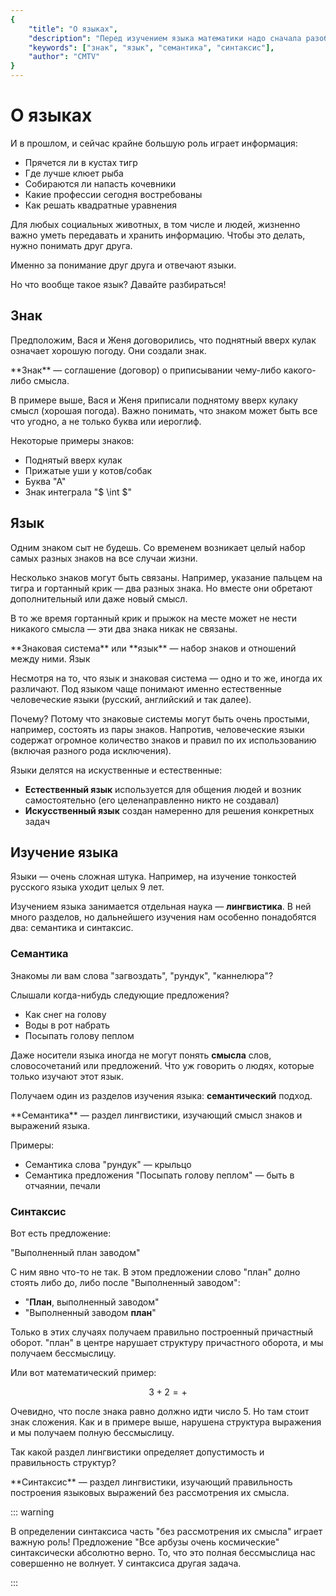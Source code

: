 ```yaml
---
{
    "title": "О языках",
    "description": "Перед изучением языка математики надо сначала разобраться, что вообще такое язык. Понятия знака, знаковой системы, языка, семантики и синтаксиса.",
    "keywords": ["знак", "язык", "семантика", "синтаксис"],
    "author": "CMTV"
}
---
```


# О языках

И в прошлом, и сейчас крайне большую роль играет информация:

* Прячется ли в кустах тигр
* Где лучше клюет рыба
* Собираются ли напасть кочевники
* Какие профессии сегодня востребованы
* Как решать квадратные уравнения

Для любых социальных животных, в том числе и людей, жизненно важно уметь передавать и хранить информацию. Чтобы это делать, нужно понимать друг друга.

Именно за понимание друг друга и отвечают языки.

Но что вообще такое язык? Давайте разбираться!

## Знак

Предположим, Вася и Женя договорились, что поднятный вверх кулак означает хорошую погоду. Они создали знак.

<definition id="sign" name="Знак">
    **Знак** — соглашение (договор) о приписывании чему-либо какого-либо смысла.
</definition>

В примере выше, Вася и Женя приписали поднятому вверх кулаку смысл (хорошая погода). Важно понимать, что знаком может быть все что угодно, а не только буква или иероглиф.

Некоторые примеры знаков:

* Поднятый вверх кулак
* Прижатые уши у котов/собак
* Буква "А"
* Знак интеграла "$ \int $"

## Язык

Одним знаком сыт не будешь. Со временем возникает целый набор самых разных знаков на все случаи жизни.

Несколько знаков могут быть связаны. Например, указание пальцем на тигра и гортанный крик — два разных знака. Но вместе они обретают дополнительный или даже новый смысл.

В то же время гортанный крик и прыжок на месте может не нести никакого смысла — эти два знака никак не связаны.

<definition id="sign-system" name="Знаковая система">
    **Знаковая система** или **язык** — набор знаков и отношений между ними.
    <meta>
        <synonyms>
            <synonym>Язык</synonym>
        </synonyms>
    </meta>
</definition>

Несмотря на то, что язык и знаковая система — одно и то же, иногда их различают. Под языком чаще понимают именно естественные человеческие языки (русский, английский и так далее).

Почему? Потому что знаковые системы могут быть очень простыми, например, состоять из пары знаков. Напротив, человеческие языки содержат огромное количество знаков и правил по их использованию (включая разного рода исключения).

Языки делятся на искуственные и естественные:

* **Естественный язык** используется для общения людей и возник самостоятельно (его целенаправленно никто не создавал)
* **Искусственный язык** создан намеренно для решения конкретных задач

## Изучение языка

Языки — очень сложная штука. Например, на изучение тонкостей русского языка уходит целых 9 лет.

Изучением языка занимается отдельная наука — **лингвистика**. В ней много разделов, но дальнейшего изучения нам особенно понадобятся два: семантика и синтаксис.

### Семантика

Знакомы ли вам слова "загвоздать", "рундук", "каннелюра"?

Слышали когда-нибудь следующие предложения?

* Как снег на голову
* Воды в рот набрать
* Посыпать голову пеплом

Даже носители языка иногда не могут понять **смысла** слов, словосочетаний или предложений. Что уж говорить о людях, которые только изучают этот язык.

Получаем один из разделов изучения языка: **семантический** подход.

<definition id="semantics" name="Семантика">
    **Семантика** — раздел лингвистики, изучающий смысл знаков и выражений языка.
</definition>

Примеры:

* Семантика слова "рундук" — крыльцо
* Семантика предложения "Посыпать голову пеплом" — быть в отчаянии, печали

### Синтаксис

Вот есть предложение:

"Выполненный план заводом"

С ним явно что-то не так. В этом предложении слово "план" долно стоять либо до, либо после "Выполненный заводом":

* "**План**, выполненный заводом"
* "Выполненный заводом **план**"

Только в этих случаях получаем правильно построенный причастный оборот. "план" в центре нарушает структуру причастного оборота, и мы получаем бессмыслицу.

Или вот математический пример:

$$ 3 + 2 = + $$

Очевидно, что после знака равно должно идти число 5. Но там стоит знак сложения. Как и в примере выше, нарушена структура выражения и мы получаем полную бессмыслицу.

Так какой раздел лингвистики определяет допустимость и правильность структур?

<definition id="syntax" name="Синтаксис">
    **Синтаксис** — раздел лингвистики, изучающий правильность построения языковых выражений без рассмотрения их смысла.
</definition>

::: warning

В определении синтаксиса часть "без рассмотрения их смысла" играет важную роль! Предложение "Все арбузы очень космические" синтаксически абсолютно верно. То, что это полная бессмыслица нас совершенно не волнует. У синтаксиса другая задача.

:::